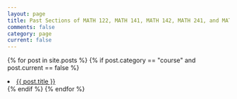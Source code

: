 ```yaml
---
layout: page
title: Past Sections of MATH 122, MATH 141, MATH 142, MATH 241, and MATH 242
comments: false
category: page
current: false
---
```


{% for post in site.posts %}
{% if post.category == "course"  and  post.current == false %}
<li><a href="{{ post.url | prepend: side.baseurl }}">{{ post.title }}</a></li>
{% endif %}
{% endfor %}